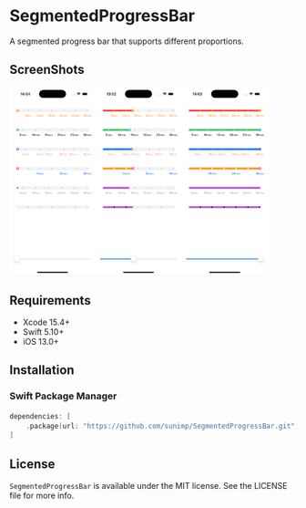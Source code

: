 # SegmentedProgressBar

A segmented progress bar that supports different proportions.



## ScreenShots

  <img src="https://raw.githubusercontent.com/sunimp/imgs/master/uPic/image-20241113140416923.png" width="30%"><img src="https://raw.githubusercontent.com/sunimp/imgs/master/uPic/image-20241113135222019.png" width="30%"><img src="https://raw.githubusercontent.com/sunimp/imgs/master/uPic/image-20241113140337703.png" width="30%">

## Requirements

* Xcode 15.4+
* Swift 5.10+
* iOS 13.0+

## Installation

### Swift Package Manager

```swift
dependencies: [
    .package(url: "https://github.com/sunimp/SegmentedProgressBar.git", .upToNextMajor(from: "1.0.0"))
]
```

## License

`SegmentedProgressBar` is available under the MIT license. See the LICENSE file for more info.